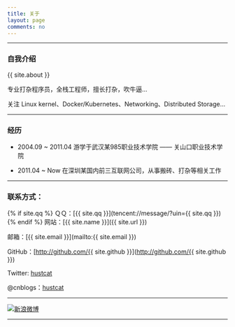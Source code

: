 ```yaml
---
title: 关于
layout: page
comments: no
---
```


---
### 自我介绍

{{ site.about }}

专业打杂程序员，全栈工程师，擅长打杂，吹牛逼...

关注 Linux kernel、Docker/Kubernetes、Networking、Distributed Storage...


---
### 经历

* 2004.09 ~ 2011.04 游学于武汉某985职业技术学院 —— 关山口职业技术学院

* 2011.04 ~ Now     在深圳某国内前三互联网公司，从事搬砖、打杂等相关工作


----

### 联系方式：

{% if site.qq %}
ＱＱ：[{{ site.qq }}](tencent://message/?uin={{ site.qq }})
{% endif %}
网站：[{{ site.name }}]({{ site.url }})

邮箱：[{{ site.email }}](mailto:{{ site.email }})

GitHub：[http://github.com/{{ site.github }}](http://github.com/{{ site.github }})

Twitter: [hustcat](https://twitter.com/hustcat)

@cnblogs：[hustcat](http://hustcat.cnblogs.com)

----

[![新浪微博](http://service.t.sina.com.cn/widget/qmd/1831504255/02345c5a/1.png)](http://weibo.com/u/1831504255?s=6uyXnP)

----
